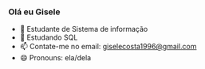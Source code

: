 ### Olá eu Gisele 



- 🔭 Estudante de Sistema de informação
- 🌱 Estudando SQL
- 📫 Contate-me no email: giselecosta1996@gmail.com
- 😄 Pronouns: ela/dela
  
